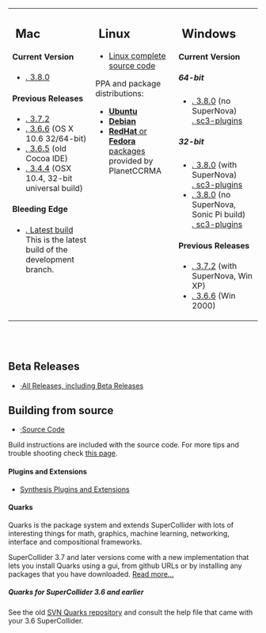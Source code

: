 <table>
    <tbody>
        <tr>
            <td width="32%" valign="top">
                <h2>
                    <img src="/images/platform_mac_os_x.gif" alt="" />
                    Mac
                </h2>
                <h4>Current Version</h4>
                <ul class="nodot">
                    <li>
                        <a href="https://github.com/supercollider/supercollider/releases/download/Version-3.8.0/SuperCollider-3.8.0-OSX.zip"><i class="icon-download-alt">.</i> 3.8.0</a>
                    </li>
                </ul>
                <h4>Previous Releases</h4>
                <ul class="nodot">
                    <li>
                        <a href="https://github.com/supercollider/supercollider/releases/download/Version-3.7.2/SuperCollider-OSX-3.7.2.zip"><i class="icon-download-alt">.</i> 3.7.2</a>
                    </li>
                    <li>
                        <a href="http://sourceforge.net/projects/supercollider/files/Mac%20OS%20X/3.6/SuperCollider-3.6.6-OSX.dmg/download"><i class="icon-download-alt">.</i> 3.6.6</a> (OS X 10.6 32/64-bit)
                    </li>
                    <li>
                        <a href="http://sourceforge.net/projects/supercollider/files/Mac%20OS%20X/3.6/SuperCollider-3.6.5-OSX-universal-no-ide.dmg/download"><i class="icon-download-alt">.</i> 3.6.5</a> (old Cocoa IDE)
                    </li>
                    <li>
                        <a href="http://sourceforge.net/projects/supercollider/files/Mac%20OS%20X/3.4.4/SuperCollider-3.4.4_32_bit.dmg/download"><i class="icon-download-alt">.</i> 3.4.4</a> (OSX 10.4, 32-bit universal build)
                    </li>
                </ul>
                <h4>Bleeding Edge</h4>
                <ul class="nodot">
                    <li>
                        <a href="http://supercollider.s3.amazonaws.com/builds/supercollider/supercollider/osx/master-latest.html"><i class="icon-download-alt">.</i> Latest build</a><br />
                        This is the latest build of the development branch.
                    </li>
                </ul>
            </td>
            <td width="32%" valign="top">
                <h2>
                    <img src="/images/platform_linux.gif" alt="" />
                    Linux
                </h2>
                <ul class="nodot">
                    <li>
                        <a href="https://github.com/supercollider/supercollider/releases/download/Version-3.8.0/SuperCollider-3.8.0-Source-linux.tar.bz2">Linux complete source code</a>
                        </li>
                </ul>
                 PPA and package distributions:
                <ul>
                    <li>
                        <a href="http://launchpad.net/~supercollider/+archive/ppa"><strong>Ubuntu</strong> </a>
                    </li>
                    <li>
                        <a href="http://packages.debian.org/sid/supercollider"><strong>Debian</strong> </a>
                    </li>
                    <li>
                        <a href="http://ccrma.stanford.edu/planetccrma/software/"><strong>RedHat</strong> or <strong>Fedora</strong> packages</a>
                        provided by PlanetCCRMA
                    </li>
                </ul>
            </td>
            <td width="32%" valign="top">
                <h2>
                    <img src="/images/platform_windows.gif" alt="" />
                    Windows
                </h2>
                <h4>Current Version</h4>
                <h5>64-bit</h5>
                <ul class="nodot">
                    <li>
                        <a href="https://github.com/supercollider/supercollider/releases/download/Version-3.8.0/SuperCollider-3.8.0_Windows_64bit_VS_0947edd.exe"><i class="icon-download-alt">.</i> 3.8.0</a> (no SuperNova)<br />
                        <a href="https://github.com/supercollider/sc3-plugins/releases/download/Version-3.8.0/sc3-plugins_Windows_SC3.8_VS-64bit_692f92f.zip"><i class="icon-download-alt">.</i> sc3-plugins</a>
                    </li>
                </ul>
                <h5>32-bit</h5>
                <ul class="nodot">
                    <li>
                        <a href="https://github.com/supercollider/supercollider/releases/download/Version-3.8.0/SuperCollider-3.8.0_Windows_32bits_MW_SuperNova_0947edd.exe"><i class="icon-download-alt">.</i> 3.8.0</a> (with SuperNova)<br />
                        <a href="https://github.com/supercollider/sc3-plugins/releases/download/Version-3.8.0/sc3-plugins_Windows_SC3.8_MW-32bit_incl-SuperNova_692f92f.zip"><i class="icon-download-alt">.</i> sc3-plugins</a>
                    </li>
                    <li>
                        <a href="https://github.com/supercollider/supercollider/releases/download/Version-3.8.0/SuperCollider-3.8.0_Windows_32bits_VS_Sonic_Pi_0947edd.exe"><i class="icon-download-alt">.</i> 3.8.0</a> (no SuperNova, Sonic Pi build)<br />
                        <a href="https://github.com/supercollider/sc3-plugins/releases/download/Version-3.8.0/sc3-plugins_Windows_SC3.8_VS-32bit_SonicPi_692f92f.zip"><i class="icon-download-alt">.</i> sc3-plugins</a>
                    </li>
                </ul>
                <h4>Previous Releases</h4>
                <ul class="nodot">
                    <li>
                        <a href="https://github.com/supercollider/supercollider/releases/download/Version-3.7.2/SuperCollider-3.7.2_Release-win32-MinGW-abfba5b.exe"><i class="icon-download-alt">.</i> 3.7.2</a> (with SuperNova, Win XP)<br />
                    </li>
                    <li>
                        <a href="http://sourceforge.net/projects/supercollider/files/Windows/3.6/SuperCollider-3.6.6-win32.exe/download"><i class="icon-download-alt">.</i> 3.6.6</a> (Win 2000)
                    </li>
                </ul>
            </td>
        </tr>
    </tbody>
</table>
<br />
<br />

<h2 id="beta-releases">Beta Releases</h2>
<ul class="nodot"><li><a href="https://github.com/supercollider/supercollider/releases"><i class="icon-download-alt">&middot;</i>All Releases, including Beta Releases</a></li></ul>

<h2 id="building-from-source">Building from source</h2>
<ul class="nodot"><li><a href="https://github.com/supercollider/supercollider"><i class="icon-download-alt">&middot;</i>Source Code</a></li></ul>
<p>Build instructions are included with the source code. For more tips and trouble shooting check <a href="/development/building.html">this page</a>.</p>

<h4>Plugins and Extensions</h4>
<ul><li><a href="https://github.com/supercollider/sc3-plugins">Synthesis Plugins and Extensions</a></li></ul>

<h4>Quarks</h4>
<p>Quarks is the package system and extends SuperCollider with lots of interesting things for math, graphics, machine learning, networking, interface and compositional frameworks.</p>
<p>SuperCollider 3.7 and later versions come with a new implementation that lets you install Quarks using a gui, from github URLs or by installing any packages that you have downloaded. <a href="https://github.com/supercollider-quarks/quarks">Read more...</a></p>

<h5 id="supercollider-3-6-and-earlier">Quarks for SuperCollider 3.6 and earlier</h5>
<p>See the old <a href="http://sourceforge.net/p/quarks/code/HEAD/tree/">SVN Quarks repository</a> and consult the help file that came with your 3.6 SuperCollider.</p>
